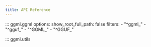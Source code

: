 ```yaml
---
title: API Reference
---
```


::: ggml.ggml
    options:
        show_root_full_path: false
        filters:
            - "^ggml_"
            - "^gguf_"
            - "^GGML_"
            - "^GGUF_"

::: ggml.utils